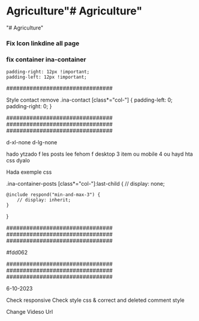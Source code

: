 # Agriculture"# Agriculture" 
"# Agriculture" 


### Fix Icon linkdine all page 

### fix container ina-container     
    padding-right: 12px !important;
    padding-left: 12px !important;


################################

Style contact remove
.ina-contact [class*="col-"] {
    padding-left: 0;
    padding-right: 0;
}

################################
################################
################################

d-xl-none d-lg-none

hado ytzado f les posts lee fehom f desktop 3 item ou mobile 4
ou hayd hta css dyalo 

Hada exemple css

.ina-container-posts [class*="col-"]:last-child {
    // display: none;

    @include respond("min-and-max-3") {
        // display: inherit;
    }
}

################################
################################
################################


#fdd062


################################
################################
################################

6-10-2023

Check responsive 
Check style css & correct and deleted comment style

Change Videso Url 

